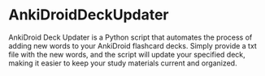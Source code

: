 # AnkiDroidDeckUpdater
AnkiDroid Deck Updater is a Python script that automates the process of adding new words to your AnkiDroid flashcard decks. Simply provide a txt file with the new words, and the script will update your specified deck, making it easier to keep your study materials current and organized.
